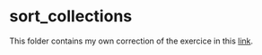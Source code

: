 # sort_collections

This folder contains my own correction of the exercice in this <a href="http://www.exelib.net/java/tri-d-une-collection-d-objet.html">link<a>.